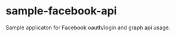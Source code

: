 sample-facebook-api
===================

Sample applicaton for Facebook oauth/login and graph api usage.
